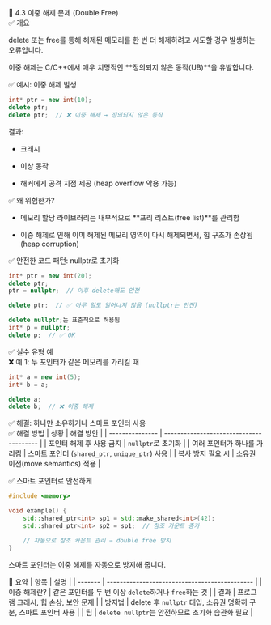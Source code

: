 🔹 4.3 이중 해제 문제 (Double Free)  
✅ 개요

delete 또는 free를 통해 해제된 메모리를
한 번 더 해제하려고 시도할 경우 발생하는 오류입니다.

이중 해제는 C/C++에서 매우 치명적인 **정의되지 않은 동작(UB)**을 유발합니다.

✅ 예시: 이중 해제 발생
```cpp
int* ptr = new int(10);
delete ptr;
delete ptr;  // ❌ 이중 해제 → 정의되지 않은 동작
```
결과:

* 크래시

* 이상 동작

* 해커에게 공격 지점 제공 (heap overflow 악용 가능)

✅ 왜 위험한가?

* 메모리 할당 라이브러리는 내부적으로 **프리 리스트(free list)**를 관리함

* 이중 해제로 인해 이미 해제된 메모리 영역이 다시 해제되면서,
힙 구조가 손상됨 (heap corruption)

✅ 안전한 코드 패턴: nullptr로 초기화
```cpp
int* ptr = new int(20);
delete ptr;
ptr = nullptr;  // 이후 delete해도 안전

delete ptr;  // ✅ 아무 일도 일어나지 않음 (nullptr는 안전)

delete nullptr;는 표준적으로 허용됨
int* p = nullptr;
delete p;  // ✅ OK
```

✅ 실수 유형 예  
❌ 예 1: 두 포인터가 같은 메모리를 가리킬 때
```cpp
int* a = new int(5);
int* b = a;

delete a;
delete b;  // ❌ 이중 해제
```
✅ 해결: 하나만 소유하거나 스마트 포인터 사용  
✅ 해결 방법
| 상황              | 해결 방안                                   |
| --------------- | --------------------------------------- |
| 포인터 해제 후 사용 금지  | `nullptr`로 초기화                          |
| 여러 포인터가 하나를 가리킴 | 스마트 포인터 (`shared_ptr`, `unique_ptr`) 사용 |
| 복사 방지 필요 시      | 소유권 이전(move semantics) 적용               |

✅ 스마트 포인터로 안전하게
```cpp
#include <memory>

void example() {
    std::shared_ptr<int> sp1 = std::make_shared<int>(42);
    std::shared_ptr<int> sp2 = sp1;  // 참조 카운트 증가

    // 자동으로 참조 카운트 관리 → double free 방지
}
```

스마트 포인터는 이중 해제를 자동으로 방지해 줍니다.

📌 요약
| 항목      | 설명                                            |
| ------- | --------------------------------------------- |
| 이중 해제란? | 같은 포인터를 두 번 이상 `delete`하거나 `free`하는 것         |
| 결과      | 프로그램 크래시, 힙 손상, 보안 문제                         |
| 방지법     | delete 후 `nullptr` 대입, 소유권 명확히 구분, 스마트 포인터 사용 |
| 팁       | `delete nullptr`는 안전하므로 초기화 습관화 필요            |
